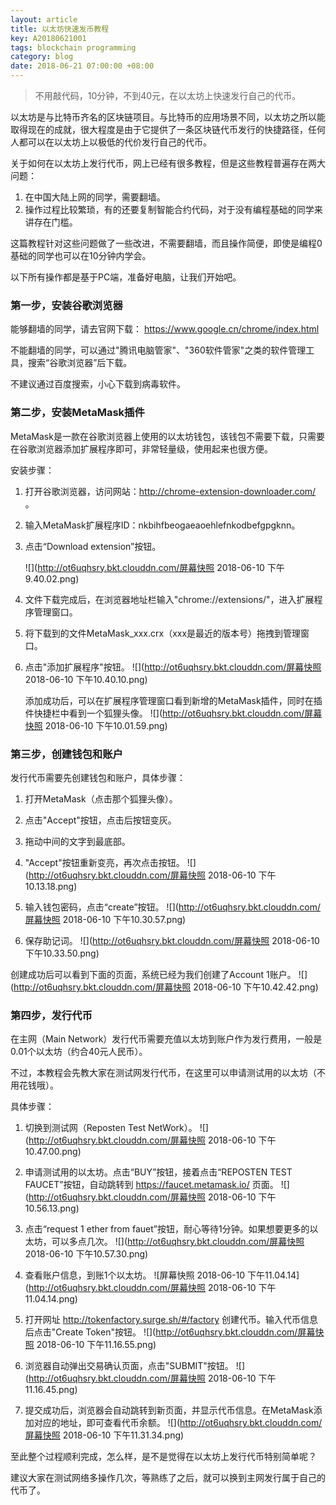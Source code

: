 ```yaml
---
layout: article
title: 以太坊快速发币教程
key: A20180621001
tags: blockchain programming
category: blog
date: 2018-06-21 07:00:00 +08:00
---
```


> 不用敲代码，10分钟，不到40元，在以太坊上快速发行自己的代币。

<!--more-->

以太坊是与比特币齐名的区块链项目。与比特币的应用场景不同，以太坊之所以能取得现在的成就，很大程度是由于它提供了一条区块链代币发行的快捷路径，任何人都可以在以太坊上以极低的代价发行自己的代币。 

关于如何在以太坊上发行代币，网上已经有很多教程，但是这些教程普遍存在两大问题：

1. 在中国大陆上网的同学，需要翻墙。
2. 操作过程比较繁琐，有的还要复制智能合约代码，对于没有编程基础的同学来讲存在门槛。

这篇教程针对这些问题做了一些改进，不需要翻墙，而且操作简便，即使是编程0基础的同学也可以在10分钟内学会。

以下所有操作都是基于PC端，准备好电脑，让我们开始吧。

### 第一步，安装谷歌浏览器

能够翻墙的同学，请去官网下载：
https://www.google.cn/chrome/index.html

不能翻墙的同学，可以通过"腾讯电脑管家"、"360软件管家"之类的软件管理工具，搜索“谷歌浏览器”后下载。

不建议通过百度搜索，小心下载到病毒软件。

### 第二步，安装MetaMask插件

MetaMask是一款在谷歌浏览器上使用的以太坊钱包，该钱包不需要下载，只需要在谷歌浏览器添加扩展程序即可，非常轻量级，使用起来也很方便。

安装步骤：

1. 打开谷歌浏览器，访问网站：http://chrome-extension-downloader.com/ 。
2. 输入MetaMask扩展程序ID：nkbihfbeogaeaoehlefnkodbefgpgknn。
3. 点击“Download extension”按钮。

   ![](http://ot6uqhsry.bkt.clouddn.com/屏幕快照 2018-06-10 下午9.40.02.png)

4. 文件下载完成后，在浏览器地址栏输入"chrome://extensions/"，进入扩展程序管理窗口。
5. 将下载到的文件MetaMask_xxx.crx（xxx是最近的版本号）拖拽到管理窗口。
6. 点击"添加扩展程序"按钮。
![](http://ot6uqhsry.bkt.clouddn.com/屏幕快照 2018-06-10 下午10.40.10.png)

   添加成功后，可以在扩展程序管理窗口看到新增的MetaMask插件，同时在插件快捷栏中看到一个狐狸头像。
   ![](http://ot6uqhsry.bkt.clouddn.com/屏幕快照 2018-06-10 下午10.01.59.png)

### 第三步，创建钱包和账户

发行代币需要先创建钱包和账户，具体步骤：

1. 打开MetaMask（点击那个狐狸头像）。
2. 点击"Accept"按钮，点击后按钮变灰。
3. 拖动中间的文字到最底部。
4. "Accept"按钮重新变亮，再次点击按钮。
   ![](http://ot6uqhsry.bkt.clouddn.com/屏幕快照 2018-06-10 下午10.13.18.png)

5. 输入钱包密码，点击“create”按钮。
   ![](http://ot6uqhsry.bkt.clouddn.com/屏幕快照 2018-06-10 下午10.30.57.png)


6. 保存助记词。
   ![](http://ot6uqhsry.bkt.clouddn.com/屏幕快照 2018-06-10 下午10.33.50.png)

创建成功后可以看到下面的页面，系统已经为我们创建了Account 1账户。
![](http://ot6uqhsry.bkt.clouddn.com/屏幕快照 2018-06-10 下午10.42.42.png)

### 第四步，发行代币

在主网（Main Network）发行代币需要充值以太坊到账户作为发行费用，一般是0.01个以太坊（约合40元人民币）。

不过，本教程会先教大家在测试网发行代币，在这里可以申请测试用的以太坊（不用花钱哦）。

具体步骤：

1. 切换到测试网（Reposten Test NetWork）。
![](http://ot6uqhsry.bkt.clouddn.com/屏幕快照 2018-06-10 下午10.47.00.png)

2. 申请测试用的以太坊。点击“BUY”按钮，接着点击“REPOSTEN TEST FAUCET”按钮，自动跳转到 https://faucet.metamask.io/ 页面。
  ![](http://ot6uqhsry.bkt.clouddn.com/屏幕快照 2018-06-10 下午10.56.13.png)

3. 点击“request 1 ether from fauet”按钮，耐心等待1分钟。如果想要更多的以太坊，可以多点几次。
  ![](http://ot6uqhsry.bkt.clouddn.com/屏幕快照 2018-06-10 下午10.57.30.png)

4. 查看账户信息，到账1个以太坊。
   ![屏幕快照 2018-06-10 下午11.04.14](http://ot6uqhsry.bkt.clouddn.com/屏幕快照 2018-06-10 下午11.04.14.png)

5. 打开网址 http://tokenfactory.surge.sh/#/factory 创建代币。输入代币信息后点击"Create Token"按钮。
![](http://ot6uqhsry.bkt.clouddn.com/屏幕快照 2018-06-10 下午11.16.55.png)

6. 浏览器自动弹出交易确认页面，点击"SUBMIT"按钮。
![](http://ot6uqhsry.bkt.clouddn.com/屏幕快照 2018-06-10 下午11.16.45.png)

7. 提交成功后，浏览器会自动跳转到新页面，并显示代币信息。在MetaMask添加对应的地址，即可查看代币余额。
   ![](http://ot6uqhsry.bkt.clouddn.com/屏幕快照 2018-06-10 下午11.31.34.png)

至此整个过程顺利完成，怎么样，是不是觉得在以太坊上发行代币特别简单呢？

建议大家在测试网络多操作几次，等熟练了之后，就可以换到主网发行属于自己的代币了。






